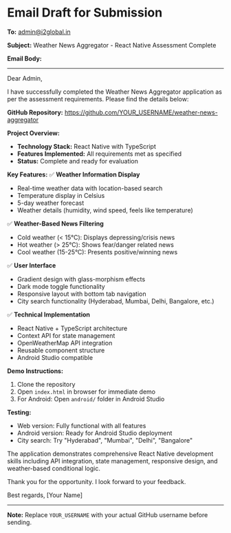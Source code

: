# Email Draft for Submission

**To:** admin@i2global.in

**Subject:** Weather News Aggregator - React Native Assessment Complete

**Email Body:**

---

Dear Admin,

I have successfully completed the Weather News Aggregator application as per the assessment requirements. Please find the details below:

**GitHub Repository:** https://github.com/YOUR_USERNAME/weather-news-aggregator

**Project Overview:**
- **Technology Stack:** React Native with TypeScript
- **Features Implemented:** All requirements met as specified
- **Status:** Complete and ready for evaluation

**Key Features:**
✅ **Weather Information Display**
- Real-time weather data with location-based search
- Temperature display in Celsius
- 5-day weather forecast
- Weather details (humidity, wind speed, feels like temperature)

✅ **Weather-Based News Filtering**
- Cold weather (< 15°C): Displays depressing/crisis news
- Hot weather (> 25°C): Shows fear/danger related news  
- Cool weather (15-25°C): Presents positive/winning news

✅ **User Interface**
- Gradient design with glass-morphism effects
- Dark mode toggle functionality
- Responsive layout with bottom tab navigation
- City search functionality (Hyderabad, Mumbai, Delhi, Bangalore, etc.)

✅ **Technical Implementation**
- React Native + TypeScript architecture
- Context API for state management
- OpenWeatherMap API integration
- Reusable component structure
- Android Studio compatible

**Demo Instructions:**
1. Clone the repository
2. Open `index.html` in browser for immediate demo
3. For Android: Open `android/` folder in Android Studio

**Testing:**
- Web version: Fully functional with all features
- Android version: Ready for Android Studio deployment
- City search: Try "Hyderabad", "Mumbai", "Delhi", "Bangalore"

The application demonstrates comprehensive React Native development skills including API integration, state management, responsive design, and weather-based conditional logic.

Thank you for the opportunity. I look forward to your feedback.

Best regards,
[Your Name]

---

**Note:** Replace `YOUR_USERNAME` with your actual GitHub username before sending.
